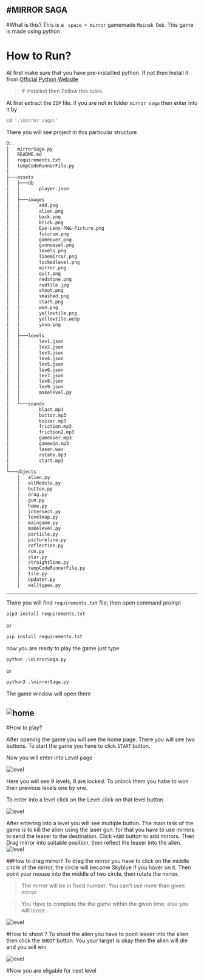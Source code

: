 #**MIRROR SAGA**
-------------------------------
#What is this?
This is a ` space + mirror` gamemade `Mainak Deb`.
This game is made using python


# How to Run?
At first make sure that you have pre-installled python.
If not then Install it from [Official Python Website](https://www.python.org/downloads/)

>If installed then Follow this rules.

At first extract the `ZIP` file.
if you are not in folder  `mirror saga` then enter into it by 
```Bash
cd '.\mirror saga\'
```

There you will see project in this particular structure
```Bash
D:.
│   mirrorSaga.py
│   README.md
│   requirements.txt
│   tempCodeRunnerFile.py
│
├───assets
│   ├───db
│   │       player.json
│   │
│   ├───images
│   │       add.png
│   │       alien.png
│   │       back.png
│   │       brick.png
│   │       Eye-Lens-PNG-Picture.png
│   │       fulcrum.png
│   │       gameover.png
│   │       gunnoesel.png
│   │       levels.png
│   │       linemirror.png
│   │       lockedlevel.png
│   │       mirror.png
│   │       quit.png
│   │       redstone.png
│   │       redtile.jpg
│   │       shoot.png
│   │       smashed.png
│   │       start.png
│   │       won.png
│   │       yellowtile.png
│   │       yellowtile.webp
│   │       yoso.png
│   │
│   ├───levels
│   │       lev1.json
│   │       lev2.json
│   │       lev3.json
│   │       lev4.json
│   │       lev5.json
│   │       lev6.json
│   │       lev7.json
│   │       lev8.json
│   │       lev9.json
│   │       makelevel.py
│   │
│   └───sounds
│           blast.mp3
│           button.mp3
│           buzzer.mp3
│           friction.mp3
│           friction2.mp3
│           gameover.mp3
│           gamewin.mp3
│           laser.wav
│           rotate.mp3
│           start.mp3
│
└───objects
    │   alien.py
    │   allModule.py
    │   button.py
    │   drag.py
    │   gun.py
    │   home.py
    │   intersect.py
    │   levelmap.py
    │   maingame.py
    │   makelevel.py
    │   particle.py
    │   pictureline.py
    │   reflection.py
    │   run.py
    │   star.py
    │   straightline.py
    │   tempCodeRunnerFile.py
    │   tile.py
    │   Updater.py
    │   walltypes.py
```
--------------------------------------------
There you will find `requirements.txt` file;
then open command prompt
```Bash
pip3 install requirements.txt
```

or
```Bash
pip install requirements.txt
```

now you are ready to play the game
just type 
```Bash
python .\mirrorSaga.py
```
or
```Bash
python3 .\mirrorSaga.py
```
The game window will open there

![home](assets\screenshots\home.png)
-------------------------------------------------
#How to play?

After opening the game you will see the home page.
There you will see two buttons. To start the game you have to click `START` button.


Now you will enter into Level page

![level](assets\screenshots\levelmap.png)

Here you will see 9 levels, 8 are locked. To unlock them you habe to won their previous levels one by one.

To enter into a level click on the Level click on that level button.

![level](assets\screenshots\level1.png)

After entering into a level you will see multiple button.
The main task of the game is to kill the alien using the laser gun. for that you have to use mirrors to send the leaser to the destination.
Click `+ADD` button to add mirrors.
Then Drag mirror into suitable position, then reflect the leaser into the alien.
![level](assets\screenshots\level1win.png)



##How to drag mirror?
To drag the mirror you have to click on the middle circle of the mirror, the circle will become Skyblue if you hover on it. Then point your mouse into the middle of two circle, then rotate the mirror.

>The mirror will be in fixed number. You can't use more than given mirror

> You Have to complete the the game within the given time, else you will loose.

![level](assets\screenshots\mirror.png)


#How to shoot ?
To shoot the alien you have to point leaser into the alien then click the `SHOOT`   button. You your target is okay then the alien will die and you will win

![level](assets\screenshots\aliendied.png)

#Now you are eligable for next level

